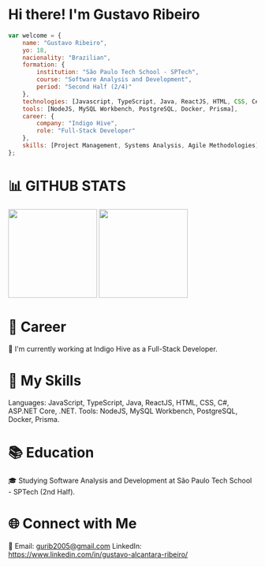 # Hi there! I'm Gustavo Ribeiro

```javascript
var welcome = {
    name: "Gustavo Ribeiro",
    yo: 18,
    nacionality: "Brazilian",
    formation: {
        institution: "São Paulo Tech School - SPTech",
        course: "Software Analysis and Development",
        period: "Second Half (2/4)"
    },
    technologies: [Javascript, TypeScript, Java, ReactJS, HTML, CSS, C#, ASP.NET Core, .NET],
    tools: [NodeJS, MySQL Workbench, PostgreSQL, Docker, Prisma],
    career: {
        company: "Indigo Hive",
        role: "Full-Stack Developer"
    },
    skills: [Project Management, Systems Analysis, Agile Methodologies]
};
```

# 📊 GITHUB STATS
<img height="180em" src="https://github-readme-stats.vercel.app/api?username=ribgu&show_icons=true&theme=radical&include_all_commits=true&count_private=true&theme=transparent"/>
<img height="180em" src="https://github-readme-stats.vercel.app/api/top-langs/?username=ribgu&layout=compact&langs_count=16&theme=transparent"/>

# 💼 Career
🏢 I'm currently working at Indigo Hive as a Full-Stack Developer.

# 🚀 My Skills
Languages: JavaScript, TypeScript, Java, ReactJS, HTML, CSS, C#, ASP.NET Core, .NET.
Tools: NodeJS, MySQL Workbench, PostgreSQL, Docker, Prisma.

# 📚 Education
🎓 Studying Software Analysis and Development at São Paulo Tech School - SPTech (2nd Half).

# 🌐 Connect with Me
📧 Email: gurib2005@gmail.com
LinkedIn: https://www.linkedin.com/in/gustavo-alcantara-ribeiro/
